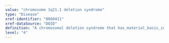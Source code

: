 ```yaml
---
value: "chromosome 1q21.1 deletion syndrome"
type: "Disease"
xref-identifier: "0060411"
xref-dataSource: "DOID"
definition: "A chromosomal deletion syndrome that has_material_basis_in a contiguous deletion of the 1q21.1 region on chromosome 1 and is characterized by an increases the risk of delayed development, intellectual disability, physical abnormalities, and neurological and psychiatric problems."
level: "4"
---
```


